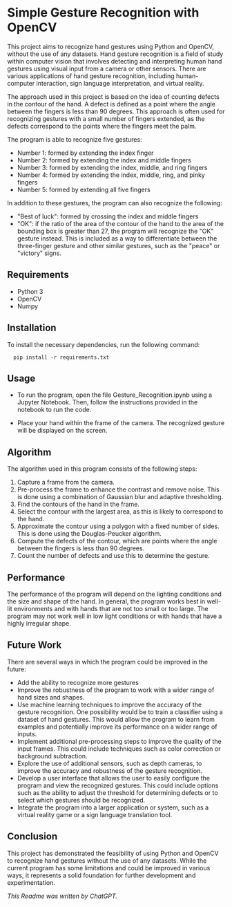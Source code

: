 # Simple Gesture Recognition with OpenCV
This project aims to recognize hand gestures using Python and OpenCV, without the use of any datasets. Hand gesture recognition is a field of study within computer vision that involves detecting and interpreting human hand gestures using visual input from a camera or other sensors. There are various applications of hand gesture recognition, including human-computer interaction, sign language interpretation, and virtual reality.

The approach used in this project is based on the idea of counting defects in the contour of the hand. A defect is defined as a point where the angle between the fingers is less than 90 degrees. This approach is often used for recognizing gestures with a small number of fingers extended, as the defects correspond to the points where the fingers meet the palm.

The program is able to recognize five gestures:

+ Number 1: formed by extending the index finger
+ Number 2: formed by extending the index and middle fingers
+ Number 3: formed by extending the index, middle, and ring fingers
+ Number 4: formed by extending the index, middle, ring, and pinky fingers
+ Number 5: formed by extending all five fingers


In addition to these gestures, the program can also recognize the following:

+ "Best of luck": formed by crossing the index and middle fingers
+ "OK": if the ratio of the area of the contour of the hand to the area of the bounding box is greater than 27, the program will recognize the "OK" gesture instead. This is included as a way to differentiate between the three-finger gesture and other similar gestures, such as the "peace" or "victory" signs.

## Requirements
+ Python 3
+ OpenCV
+ Numpy

## Installation
To install the necessary dependencies, run the following command:
```
  pip install -r requirements.txt
```

## Usage
+ To run the program, open the file Gesture_Recognition.ipynb using a Jupyter Notebook. Then, follow the instructions provided in the notebook to run the code.

+ Place your hand within the frame of the camera. The recognized gesture will be displayed on the screen.

## Algorithm
The algorithm used in this program consists of the following steps:

1. Capture a frame from the camera.
2. Pre-process the frame to enhance the contrast and remove noise. This is done using a combination of Gaussian blur and adaptive thresholding.
3. Find the contours of the hand in the frame.
4. Select the contour with the largest area, as this is likely to correspond to the hand.
5. Approximate the contour using a polygon with a fixed number of sides. This is done using the Douglas-Peucker algorithm.
6. Compute the defects of the contour, which are points where the angle between the fingers is less than 90 degrees.
7. Count the number of defects and use this to determine the gesture.

## Performance
The performance of the program will depend on the lighting conditions and the size and shape of the hand. In general, the program works best in well-lit environments and with hands that are not too small or too large. The program may not work well in low light conditions or with hands that have a highly irregular shape.

## Future Work
There are several ways in which the program could be improved in the future:
+ Add the ability to recognize more gestures
+ Improve the robustness of the program to work with a wider range of hand sizes and shapes.
+ Use machine learning techniques to improve the accuracy of the gesture recognition. One possibility would be to train a classifier using a dataset of hand gestures. This would allow the program to learn from examples and potentially improve its performance on a wider range of inputs.
+ Implement additional pre-processing steps to improve the quality of the input frames. This could include techniques such as color correction or background subtraction.
+ Explore the use of additional sensors, such as depth cameras, to improve the accuracy and robustness of the gesture recognition.
+ Develop a user interface that allows the user to easily configure the program and view the recognized gestures. This could include options such as the ability to adjust the threshold for determining defects or to select which gestures should be recognized.
+ Integrate the program into a larger application or system, such as a virtual reality game or a sign language translation tool.

## Conclusion
This project has demonstrated the feasibility of using Python and OpenCV to recognize hand gestures without the use of any datasets. While the current program has some limitations and could be improved in various ways, it represents a solid foundation for further development and experimentation.

*This Readme was written by ChatGPT.*
